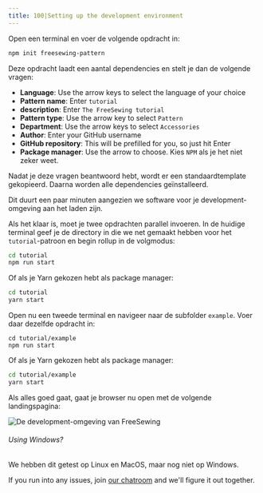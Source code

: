 ```yaml
---
title: 100|Setting up the development environment
---
```


Open een terminal en voer de volgende opdracht in:

```bash
npm init freesewing-pattern
```

Deze opdracht laadt een aantal dependencies en stelt je dan de volgende vragen:

 - **Language**: Use the arrow keys to select the language of your choice
 - **Pattern name**: Enter `tutorial`
 - **description**: Enter `The FreeSewing tutorial`
 - **Pattern type**: Use the arrow key to select `Pattern`
 - **Department**: Use the arrow keys to select `Accessories`
 - **Author**: Enter your GitHub username
 - **GitHub repository**: This will be prefilled for you, so just hit Enter
 - **Package manager**: Use the arrow to choose. Kies `NPM` als je het niet zeker weet.

Nadat je deze vragen beantwoord hebt, wordt er een standaardtemplate gekopieerd. Daarna worden alle dependencies geïnstalleerd.

<Note>

Dit duurt een paar minuten aangezien we software voor je development-omgeving aan het laden zijn. 

</Note>

Als het klaar is, moet je twee opdrachten parallel invoeren. In de huidige terminal geef je de directory in die we net gemaakt hebben voor het `tutorial`-patroon en begin rollup in de volgmodus:

```bash
cd tutorial
npm run start
```

Of als je Yarn gekozen hebt als package manager:

```bash
cd tutorial
yarn start
```

Open nu een tweede terminal en navigeer naar de subfolder `example`. Voer daar dezelfde opdracht in:

```bash:
cd tutorial/example
npm run start
```

Of als je Yarn gekozen hebt als package manager:

```bash
cd tutorial/example
yarn start
```

Als alles goed gaat, gaat je browser nu open met de volgende landingspagina:

![De development-omgeving van FreeSewing](./cfp.png)

<Note>

###### Using Windows?

We hebben dit getest op Linux en MacOS, maar nog niet op Windows.

If you run into any issues, join [our chatroom](https://gitter.im/freesewing/freesewing) and
we'll figure it out together.

</Note>

